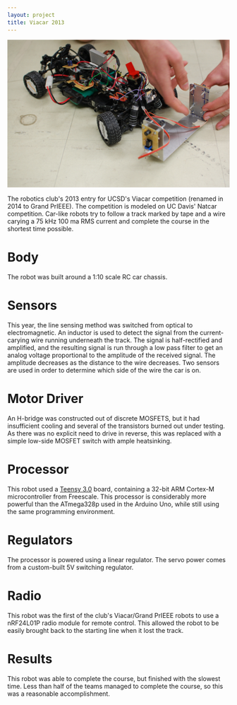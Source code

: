 ```yaml
---
layout: project
title: Viacar 2013
---
```


![Picture of 2013 Viacar robot](/images/viacar2013.jpg)

The robotics club's 2013 entry for UCSD's Viacar competition (renamed in 2014 to Grand PrIEEE). The competition is modeled on UC Davis' Natcar competition. Car-like robots try to follow a track marked by tape and a wire carying a 75 kHz 100 ma RMS current and complete the course in the shortest time possible.

Body
====
The robot was built around a 1:10 scale RC car chassis.

Sensors
=======
This year, the line sensing method was switched from optical to electromagnetic. An inductor is used to detect the signal from the current-carying wire running underneath the track. The signal is half-rectified and amplified, and the resulting signal is run through a low pass filter to get an analog voltage proportional to the amplitude of the received signal. The amplitude decreases as the distance to the wire decreases. Two sensors are used in order to determine which side of the wire the car is on.

Motor Driver
============
An H-bridge was constructed out of discrete MOSFETS, but it had insufficient cooling and several of the transistors burned out under testing. As there was no explicit need to drive in reverse, this was replaced with a simple low-side MOSFET switch with ample heatsinking.

Processor
========
This robot used a [Teensy 3.0](http://www.pjrc.com/teensy/) board, containing a 32-bit ARM Cortex-M microcontroller from Freescale. This processor is considerably more powerful than the ATmega328p used in the Arduino Uno, while still using the same programming environment.

Regulators
==========
The processor is powered using a linear regulator. The servo power comes from a custom-built 5V switching regulator.

Radio
=====
This robot was the first of the club's Viacar/Grand PrIEEE robots to use a nRF24L01P radio module for remote control. This allowed the robot to be easily brought back to the starting line when it lost the track.

Results
=======
This robot was able to complete the course, but finished with the slowest time. Less than half of the teams managed to complete the course, so this was a reasonable accomplishment.
